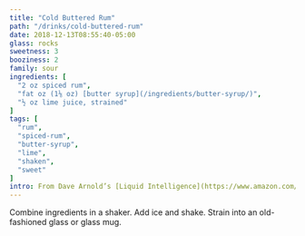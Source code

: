 ```yaml
---
title: "Cold Buttered Rum"
path: "/drinks/cold-buttered-rum"
date: 2018-12-13T08:55:40-05:00
glass: rocks
sweetness: 3
booziness: 2
family: sour
ingredients: [
  "2 oz spiced rum",
  "fat oz (1⅛ oz) [butter syrup](/ingredients/butter-syrup/)",
  "½ oz lime juice, strained"
]
tags: [
  "rum",
  "spiced-rum",
  "butter-syrup",
  "lime",
  "shaken",
  "sweet"
]
intro: From Dave Arnold’s [Liquid Intelligence](https://www.amazon.com/Liquid-Intelligence-Science-Perfect-Cocktail/dp/0393089037)
---
```

Combine ingredients in a shaker. Add ice and shake. Strain into an old-fashioned glass or glass mug.
